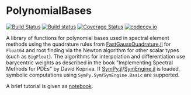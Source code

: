 # PolynomialBases

[![Build Status](https://travis-ci.com/ranocha/PolynomialBases.jl.svg?branch=master)](https://travis-ci.com/github/ranocha/PolynomialBases.jl)
[![Build status](https://ci.appveyor.com/api/projects/status/i1saoodeqrepiodl?svg=true)](https://ci.appveyor.com/project/ranocha/PolynomialBases-jl)
[![Coverage Status](https://coveralls.io/repos/ranocha/PolynomialBases.jl/badge.svg?branch=master&service=github)](https://coveralls.io/github/ranocha/PolynomialBases.jl?branch=master)
[![codecov.io](http://codecov.io/github/ranocha/PolynomialBases.jl/coverage.svg?branch=master)](http://codecov.io/github/ranocha/PolynomialBases.jl?branch=master)
<!-- [![PkgEval](https://juliaci.github.io/NanosoldierReports/pkgeval_badges/P/PolynomialBases.svg)](https://juliaci.github.io/NanosoldierReports/pkgeval_badges/report.html) -->

A library of functions for polynomial bases used in spectral element methods using the quadrature rules from
[FastGaussQuadrature.jl](https://github.com/ajt60gaibb/FastGaussQuadrature.jl) for `Float64` and root finding
via the Newton algorithm for other scalar types (such as `BigFloat`). The algorithms for interpolation and
differentiation use barycentric weights as described in the book "Implementing Spectral Methods for PDEs"
by David Kopriva. If [SymPy.jl](https://github.com/JuliaPy/SymPy.jl)/[SymEngine.jl](https://github.com/symengine/symengine)
is loaded, symbolic computations using `SymPy.Sym`/`SymEngine.Basic` are supported.

A brief tutorial is given as
[notebook](http://nbviewer.ipython.org/github/ranocha/PolynomialBases.jl/blob/master/notebooks/Tutorial.ipynb).
